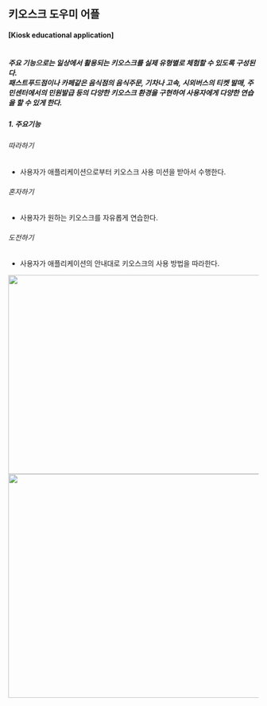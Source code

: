 ## 키오스크 도우미 어플<br>
#### [Kiosk educational application]<br><br> 
##### 주요 기능으로는 일상에서 활용되는 키오스크를 실제 유형별로 체험할 수 있도록 구성된다. <br>패스트푸드점이나 카페같은 음식점의 음식주문, 기차나 고속, 시외버스의 티켓 발매, 주민센터에서의 민원발급 등의 다양한 키오스크 환경을 구현하여 사용자에게 다양한 연습을 할 수 있게 한다.<br>
##### 1. 주요기능<br>

###### 따라하기<br>
- 사용자가 애플리케이션으로부터 키오스크 사용 미션을 받아서 수행한다.
###### 혼자하기<br>
- 사용자가 원하는 키오스크를 자유롭게 연습한다.
###### 도전하기<br>
- 사용자가 애플리케이션의 안내대로 키오스크의 사용 방법을 따라한다.

<img src="https://user-images.githubusercontent.com/67668805/143597678-21a166c1-da56-4a96-9554-626a628fb565.png" width="650" height="400"/>

<img src="https://user-images.githubusercontent.com/67668805/143597911-c0a60a2b-ee7e-4210-aa13-804c186c7a28.png" width="650" height="450"/>


